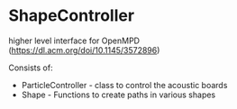 # ShapeController
higher level interface for OpenMPD (https://dl.acm.org/doi/10.1145/3572896)

Consists of:
- ParticleController - class to control the acoustic boards
- Shape - Functions to create paths in various shapes
